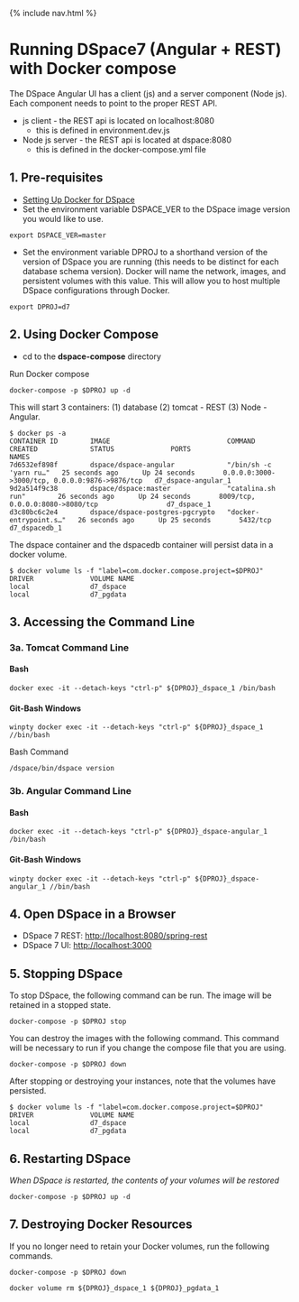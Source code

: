 {% include nav.html %}
# Running DSpace7 (Angular + REST) with Docker compose

The DSpace Angular UI has a client (js) and a server component (Node js).  Each component needs to point to the proper REST API.
- js client - the REST api is located on localhost:8080
  - this is defined in environment.dev.js
- Node js server - the REST api is located at dspace:8080
  - this is defined in the docker-compose.yml file
  
## 1. Pre-requisites
- [Setting Up Docker for DSpace](../../documentation/tutorialSetup.md)
- Set the environment variable DSPACE_VER to the DSpace image version you would like to use.

```
export DSPACE_VER=master
```

- Set the environment variable DPROJ to a shorthand version of the version of DSpace you are running (this needs to be distinct for each database schema version). Docker will name the network, images, and persistent volumes with this value.  This will allow you to host multiple DSpace configurations through Docker.

```
export DPROJ=d7
```

## 2. Using Docker Compose

- cd to the **dspace-compose** directory

Run Docker compose

```
docker-compose -p $DPROJ up -d
```

This will start 3 containers: (1) database (2) tomcat - REST (3) Node - Angular.

```
$ docker ps -a
CONTAINER ID        IMAGE                             COMMAND                  CREATED             STATUS              PORTS                                            NAMES
7d6532ef898f        dspace/dspace-angular             "/bin/sh -c 'yarn ru…"   25 seconds ago      Up 24 seconds       0.0.0.0:3000->3000/tcp, 0.0.0.0:9876->9876/tcp   d7_dspace-angular_1
9d2a514f9c38        dspace/dspace:master              "catalina.sh run"        26 seconds ago      Up 24 seconds       8009/tcp, 0.0.0.0:8080->8080/tcp                 d7_dspace_1
d3c80bc6c2e4        dspace/dspace-postgres-pgcrypto   "docker-entrypoint.s…"   26 seconds ago      Up 25 seconds       5432/tcp                                         d7_dspacedb_1
```

The dspace container and the dspacedb container will persist data in a docker volume.

```
$ docker volume ls -f "label=com.docker.compose.project=$DPROJ"
DRIVER              VOLUME NAME
local               d7_dspace
local               d7_pgdata
```

## 3. Accessing the Command Line

### 3a. Tomcat Command Line

#### Bash
```
docker exec -it --detach-keys "ctrl-p" ${DPROJ}_dspace_1 /bin/bash
```

#### Git-Bash Windows
```
winpty docker exec -it --detach-keys "ctrl-p" ${DPROJ}_dspace_1 //bin/bash
```

Bash Command
```
/dspace/bin/dspace version
```

### 3b. Angular Command Line

#### Bash
```
docker exec -it --detach-keys "ctrl-p" ${DPROJ}_dspace-angular_1 /bin/bash
```

#### Git-Bash Windows
```
winpty docker exec -it --detach-keys "ctrl-p" ${DPROJ}_dspace-angular_1 //bin/bash
```


## 4. Open DSpace in a Browser
- DSpace 7 REST: [http://localhost:8080/spring-rest](http://localhost:8080/spring-rest)
- DSpace 7 UI: [http://localhost:3000](http://localhost:3000)

## 5. Stopping DSpace
To stop DSpace, the following command can be run.  The image will be retained in a stopped state.
```
docker-compose -p $DPROJ stop
```

You can destroy the images with the following command.  This command will be necessary to run if you change the compose file that you are using.

```
docker-compose -p $DPROJ down
```

After stopping or destroying your instances, note that the volumes have persisted.

```
$ docker volume ls -f "label=com.docker.compose.project=$DPROJ"
DRIVER              VOLUME NAME
local               d7_dspace
local               d7_pgdata
```

## 6. Restarting DSpace
_When DSpace is restarted, the contents of your volumes will be restored_

```
docker-compose -p $DPROJ up -d
```

## 7. Destroying Docker Resources
If you no longer need to retain your Docker volumes, run  the following commands.

```
docker-compose -p $DPROJ down
```

```
docker volume rm ${DPROJ}_dspace_1 ${DPROJ}_pgdata_1
```
